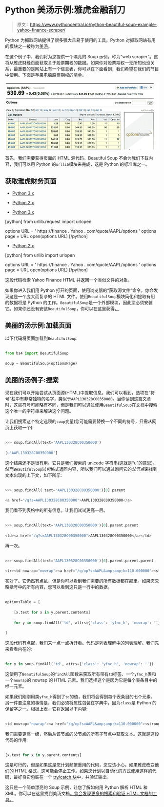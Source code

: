 # Python 美汤示例:雅虎金融刮刀

> 原文：<https://www.pythoncentral.io/python-beautiful-soup-example-yahoo-finance-scraper/>

Python 为抓取网站提供了很多强大且易于使用的工具。Python 对抓取网站有用的模块之一被称为[美汤](http://www.crummy.com/software/BeautifulSoup/ "Python's Beautiful Soup Library")。

在这个例子中，我们将为您提供一个漂亮的 Soup 示例，称为“web scraper”。这将从雅虎财经页面获取关于股票期权的数据。如果你对股票期权一无所知也没关系，最重要的是网站上有一个信息表，你可以在下面看到，我们希望在我们的节目中使用。下面是苹果电脑股票期权的[清单。](https://finance.yahoo.com/quote/AAPL/options "Listing for Apple Computer stock options")

![Apple Computer Stock Options Screenshot](img/474533afd6cbea4246066bec179eb55e.png "Apple Computer Stock Options Screenshot")

首先，我们需要获得页面的 HTML 源代码。Beautiful Soup 不会为我们下载内容，我们可以用 Python 的`urllib`模块来完成，这是 Python 的标准库之一。

## 获取雅虎财务页面

*   [Python 3.x](#custom-tab-0-python-3-x)
*   [Python 2.x](#custom-tab-0-python-2-x)

*   [Python 3.x](#)

[python]
from urllib.request import urlopen

options URL = ' https://finance . Yahoo . com/quote/AAPL/options '
options page = URL open(options URL)
[/python]

*   [Python 2.x](#)

[python]
from urllib import urlopen

options URL = ' https://finance . Yahoo . com/quote/AAPL/options '
options page = URL open(options URL)
[/python]

这段代码检索 Yahoo Finance HTML 并返回一个类似文件的对象。

如果你进入我们用 Python 打开的页面，使用浏览器的“获取源文件”命令，你会发现这是一个庞大而复杂的 HTML 文件。使用`BeautifulSoup`模块简化和提取有用的数据将是 Python 的工作。`BeautifulSoup`是一个外部模块，因此您必须安装它。如果你还没有安装`BeautifulSoup`，你可以在这里获得[。](http://www.crummy.com/software/BeautifulSoup/ "Download Beautiful Soup")

## 美丽的汤示例:加载页面

以下代码将页面加载到`BeautifulSoup`:

```py

from bs4 import BeautifulSoup

soup = BeautifulSoup(optionsPage)

```

## 美丽的汤例子:搜索

现在我们可以开始尝试从页面源(HTML)中提取信息。我们可以看到，选项在“符号”栏中有非常独特的名字，类似于`AAPL130328C00350000`。当你读到这篇文章时，这些符号可能略有不同，但是我们可以通过使用`BeautifulSoup`在文档中搜索这个唯一的字符串来解决这个问题。

让我们搜索这个特定选项的`soup`变量(您可能需要替换一个不同的符号，只需从网页上获取一个):

```py

>>> soup.findAll(text='AAPL130328C00350000')

[u'AAPL130328C00350000']

```

这个结果还不是很有用。它只是我们搜索的 unicode 字符串(这就是“u”的意思)。然而`BeautifulSoup`以*树*格式返回内容，所以我们可以通过询问它的*父节点*来找到文本出现的上下文，如下所示:

```py

>>> soup.findAll( text='AAPL130328C00350000')[0].parent

<a href="/q?s=AAPL130328C00350000">AAPL130328C00350000</a>

```

我们看不到表格中的所有信息。让我们试试更高一层。

```py

>>> soup.findAll(text='AAPL130328C00350000')[0].parent.parent

<td><a href="/q?s=AAPL130328C00350000">AAPL130328C00350000</a></td>

```

再一次。

```py

>>> soup.findAll(text='AAPL130328C00350000')[0].parent.parent.parent

<tr><td nowrap="nowrap"><a href="/q/op?s=AAPL&amp;amp;k=110.000000"><strong>110.00</strong></a></td><td><a href="/q?s=AAPL130328C00350000">AAPL130328C00350000</a></td><td align="right"><b>1.25</b></td><td align="right"><span id="yfs_c63_AAPL130328C00350000"> <b style="color:#000000;">0.00</b></span></td><td align="right">0.90</td><td align="right">1.05</td><td align="right">10</td><td align="right">10</td></tr>

```

答对了。它仍然有点乱，但是你可以看到我们需要的所有数据都在那里。如果您忽略括号中的所有内容，您可以看到这只是一行中的数据。

```py

optionsTable = [

    [x.text for x in y.parent.contents]

    for y in soup.findAll('td', attrs={'class': 'yfnc_h', 'nowrap': ''})

]

```

这段代码有点密，我们来一点一点拆开看。代码是列表理解中的列表理解。我们先来看看内在的:

```py

for y in soup.findAll('td', attrs={'class': 'yfnc_h', 'nowrap': ''})

```

这使用了`BeautifulSoup`的`findAll`函数来获取所有带有`td`标签、一个`yfnc_h`类和一个`nowrap`的 nowrap 的 HTML 元素。我们选择这个是因为它是每个表条目中的唯一元素。

如果我们刚刚用类`yfnc_h`得到了`td`的值，我们将会得到每个表条目的七个元素。另一件要注意的事情是，我们必须将属性包装在字典中，因为`class`是 Python 的保留字之一。根据上表，它将返回以下内容:

```py

<td nowrap="nowrap"><a href="/q/op?s=AAPL&amp;amp;k=110.000000"><strong>110.00</strong></a></td>

```

我们需要更高一级，然后从该节点的父节点的所有子节点中获取文本。这就是这段代码的作用:

```py

[x.text for x in y.parent.contents]

```

这是可行的，但是如果这是您计划频繁重用的代码，您应该小心。如果雅虎改变他们的 HTML 格式，这可能会停止工作。如果您计划以自动化的方式使用这样的代码，最好将它包装在一个 [try/catch 块](https://docs.python.org/2/tutorial/errors.html)中，并验证输出。

这只是一个简单漂亮的 Soup 示例，让您了解如何用 Python 解析 HTML 和 XML。你可以在这里找到美汤文档[。您会发现更多的搜索和验证 HTML 文档的工具。](https://www.crummy.com/software/BeautifulSoup/bs3/documentation.html "Beautiful Soup Documentation")